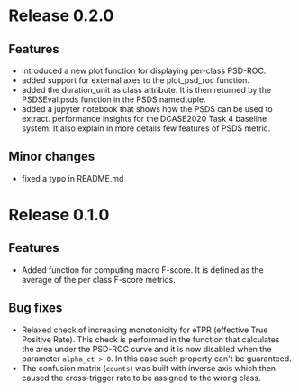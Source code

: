 # Release 0.2.0

## Features
- introduced a new plot function for displaying per-class PSD-ROC.
- added support for external axes to the plot_psd_roc function.
- added the duration_unit as class attribute. It is then returned by the
PSDSEval.psds function in the PSDS namedtuple.
- added a jupyter notebook that shows how the PSDS can be used to extract.
performance insights for the DCASE2020 Task 4 baseline system. It also explain
in more details few features of PSDS metric.

## Minor changes
- fixed a typo in README.md

# Release 0.1.0

## Features
- Added function for computing macro F-score. It is defined as the average of the
per class F-score metrics.

## Bug fixes
- Relaxed check of increasing monotonicity for eTPR (effective True Positive Rate).
This check is performed in the function that calculates the area under the PSD-ROC
curve and it is now disabled when the parameter `alpha_ct > 0`. In this case such
property can't be guaranteed.
- The confusion matrix (`counts`) was built with inverse axis which then caused
the cross-trigger rate to be assigned to the wrong class.
